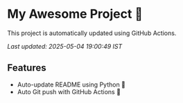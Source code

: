 # My Awesome Project 🚀

This project is automatically updated using GitHub Actions.

_Last updated: 2025-05-04 19:00:49 IST_

## Features
- Auto-update README using Python 🐍
- Auto Git push with GitHub Actions 🤖
